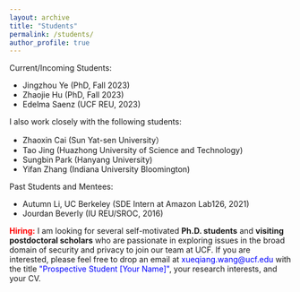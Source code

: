 ```yaml
---
layout: archive
title: "Students"
permalink: /students/
author_profile: true
---
```


Current/Incoming Students:
- Jingzhou Ye (PhD, Fall 2023)
- Zhaojie Hu (PhD, Fall 2023)
- Edelma Saenz (UCF REU, 2023)

I also work closely with the following students:
- Zhaoxin Cai (Sun Yat-sen University）
- Tao Jing (Huazhong University of Science and Technology)
- Sungbin Park (Hanyang University)
- Yifan Zhang (Indiana University Bloomington)

Past Students and Mentees:
- Autumn Li, UC Berkeley (SDE Intern at Amazon Lab126, 2021)
- Jourdan Beverly (IU REU/SROC, 2016)

<p><b><span style="color:red">Hiring:</span></b> I am looking for several self-motivated <b>Ph.D. students</b> and <b>visiting postdoctoral scholars</b> who are passionate in exploring issues in the broad domain of security and privacy to join our team at UCF. If you are interested, please feel free to drop an email at <span style="color:blue">xueqiang.wang@ucf.edu</span> with the title <span style="color:blue">"Prospective Student [Your Name]"</span>, your research interests, and your CV. </p>

<!--- <a href="https://xw48.github.io/faqs">FAQs for Future Students</a></p> -->
